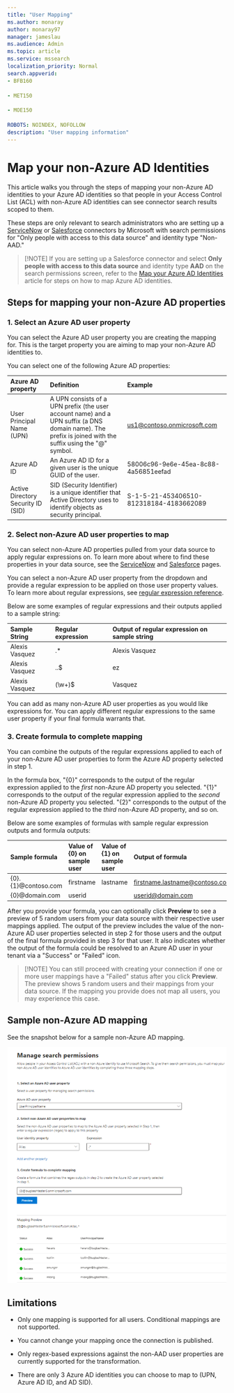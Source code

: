 ```yaml
---
title: "User Mapping" 
ms.author: monaray 
author: monaray97 
manager: jameslau 
ms.audience: Admin 
ms.topic: article 
ms.service: mssearch 
localization_priority: Normal 
search.appverid: 
- BFB160 

- MET150 

- MOE150 

ROBOTS: NOINDEX, NOFOLLOW
description: "User mapping information" 
--- 
```



# Map your non-Azure AD Identities  

This article walks you through the steps of mapping your non-Azure AD identities to your Azure AD identities so that people in your Access Control List (ACL) with non-Azure AD identities can see connector search results scoped to them.

These steps are only relevant to search administrators who are setting up a [ServiceNow](servicenow-connector.md) or [Salesforce](salesforce-connector.md) connectors by Microsoft with search permissions for "Only people with access to this data source" and identity type "Non-AAD."

> [!NOTE] If you are setting up a Salesforce connector and select **Only people with access to this data source** and identity type **AAD** on the search permissions screen, refer to the [Map your Azure AD Identities](map-aad.md) article for steps on how to map Azure AD identities.  
 
## Steps for mapping your non-Azure AD properties

### 1. Select an Azure AD user property  

You can select the Azure AD user property you are creating the mapping for. This is the target property you are aiming to map your non-Azure AD identities to.  

You can select one of the following Azure AD properties:

| Azure AD property    | Definition           | Example         |
| :------------------- | :------------------- |:--------------- |
| User Principal Name (UPN)  | A UPN consists of a UPN prefix (the user account name) and a UPN suffix (a DNS domain name). The prefix is joined with the suffix using the "@" symbol. | us1@contoso.onmicrosoft.com |
| Azure AD ID                 | An Azure AD ID for a given user is the unique GUID of the user.                 | 58006c96-9e6e-45ea-8c88-4a56851eefad            |
| Active Directory Security ID (SID)                  | SID (Security Identifier) is a unique identifier that Active Directory uses to identify objects as security principal.                  | S-1-5-21-453406510-812318184-4183662089             |

### 2. Select non-Azure AD user properties to map

You can select non-Azure AD properties pulled from your data source to apply regular expressions on. To learn more about where to find these properties in your data source, see the [ServiceNow](servicenow-connector.md) and [Salesforce](salesforce-connector.md) pages.  

You can select a non-Azure AD user property from the dropdown and provide a regular expression to be applied on those user property values. To learn more about regular expressions, see [regular expression reference]( https://docs.microsoft.com/dotnet/standard/base-types/regular-expression-language-quick-reference).  

Below are some examples of regular expressions and their outputs applied to a sample string: 

| Sample String                  | Regular expression                 | Output of regular expression on sample string           |
| :------------------- | :------------------- |:---------------|
| Alexis Vasquez  | .* | Alexis Vasquez |
| Alexis Vasquez                 | ..$                 | ez            |
| Alexis Vasquez                  | (\w+)$                  | Vasquez             |

You can add as many non-Azure AD user properties as you would like expressions for. You can apply different regular expressions to the same user property if your final formula warrants that.  

### 3. Create formula to complete mapping

You can combine the outputs of the regular expressions applied to each of your non-Azure AD user properties to form the Azure AD property selected in step 1.

In the formula box, "{0}" corresponds to the output of the regular expression applied to the *first* non-Azure AD property you selected. "{1}" corresponds to the output of the regular expression applied to the *second* non-Azure AD property you selected. "{2}" corresponds to the output of the regular expression applied to the *third* non-Azure AD property, and so on.  

Below are some examples of formulas with sample regular expression outputs and formula outputs: 

| Sample formula                  | Value of {0} on sample user                 | Value of {1} on sample user           | Output of formula                  |
| :------------------- | :------------------- |:---------------|:---------------|
| {0}.{1}@contoso.com  | firstname | lastname |firstname.lastname@contoso.com
| {0}@domain.com                 | userid                 |             |userid@domain.com

After you provide your formula, you can optionally click **Preview** to see a preview of 5 random users from your data source with their respective user mappings applied. The output of the preview includes the value of the non-Azure AD user properties selected in step 2 for those users and the output of the final formula provided in step 3 for that user. It also indicates whether the output of the formula could be resolved to an Azure AD user in your tenant via a "Success" or "Failed" icon.  

> [!NOTE] You can still proceed with creating your connection if one or more user mappings have a "Failed" status after you click **Preview**. The preview shows 5 random users and their mappings from your data source. If the mapping you provide does not map all users, you may experience this case.

## Sample non-Azure AD mapping

See the snapshot below for a sample non-Azure AD mapping.

![Sample snapshot of how to fill out the non-Azure AD mapping page](media/non-aad-mapping.png)

## Limitations  

- Only one mapping is supported for all users. Conditional mappings are not supported.  

- You cannot change your mapping once the connection is published.  

- Only regex-based expressions against the non-AAD user properties are currently supported for the transformation.

- There are only 3 Azure AD identities you can choose to map to (UPN, Azure AD ID, and AD SID).